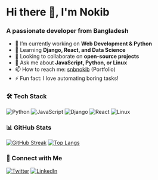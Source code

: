 # Hi there 👋, I'm Nokib

### A passionate developer from Bangladesh

- 🔭 I’m currently working on **Web Development & Python**
- 🌱 Learning **Django, React, and Data Science**
- 👯 Looking to collaborate on **open-source projects**
- 💬 Ask me about **JavaScript, Python, or Linux**
- 📫 How to reach me: [snbnokib](https://snbportfolio.netlify.app/) (Portfolio)
- ⚡ Fun fact: I love automating boring tasks!

### 🛠️ Tech Stack
![Python](https://img.shields.io/badge/-Python-3776AB?logo=python&logoColor=white)
![JavaScript](https://img.shields.io/badge/-JavaScript-F7DF1E?logo=javascript&logoColor=black)
![Django](https://img.shields.io/badge/-Django-092E20?logo=django&logoColor=white)
![React](https://img.shields.io/badge/-React-61DAFB?logo=react&logoColor=black)
![Linux](https://img.shields.io/badge/-Linux-FCC624?logo=linux&logoColor=black)

### 📊 GitHub Stats
[![GitHub Streak](https://streak-stats.demolab.com?user=snbnokib&theme=dark)](https://git.io/streak-stats)
[![Top Langs](https://github-readme-stats.vercel.app/api/top-langs/?username=snbnokib&layout=compact&theme=vision-friendly-dark)](https://github.com/snbnokib)

### 🔗 Connect with Me
[![Twitter](https://img.shields.io/badge/Twitter-1DA1F2?logo=twitter&logoColor=white)](https://x.com/snb_nokib)
[![LinkedIn](https://img.shields.io/badge/LinkedIn-0077B5?logo=linkedin&logoColor=white)](https://linkedin.com/in/snbnokib)
